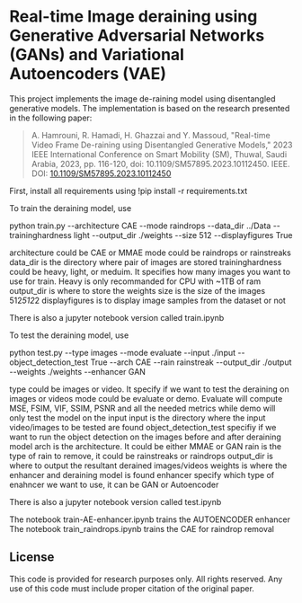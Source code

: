 # Real-time Image deraining using Generative Adversarial Networks (GANs) and Variational Autoencoders (VAE)

This project implements the image de-raining model using disentangled generative models. The implementation is based on the research presented in the following paper:

> A. Hamrouni, R. Hamadi, H. Ghazzai and Y. Massoud, "Real-time Video Frame De-raining using Disentangled Generative Models," 2023 IEEE International Conference on Smart Mobility (SM), Thuwal, Saudi Arabia, 2023, pp. 116-120, doi: 10.1109/SM57895.2023.10112450. IEEE. DOI: [10.1109/SM57895.2023.10112450](https://doi.org/10.1109/SM57895.2023.10112450)


First, install all requirements using
!pip install -r requirements.txt

To train the deraining model, use 


python train.py --architecture CAE --mode raindrops --data_dir ../Data --traininghardness light --output_dir ./weights --size 512 --displayfigures True

architecture could be CAE or MMAE
mode could be raindrops or rainstreaks
data_dir is the directory where pair of images are stored
traininghardness could be heavy, light, or meduim. It specifies how many images you want to use for train. Heavy is only recommanded for CPU with ~1TB of ram
output_dir is where to store the weights
size is the size of the images 512*512*2
displayfigures is to display image samples from the dataset or not

There is also a jupyter notebook version called train.ipynb


To test the deraining model, use 


python test.py --type images --mode evaluate --input ./input --object_detection_test True --arch CAE --rain rainstreak --output_dir ./output  --weights ./weights --enhancer GAN

type could be images or video. It specify if we want to test the deraining on images or videos
mode could be evaluate or demo. Evaluate will compute MSE, FSIM, VIF, SSIM,  PSNR and all the needed metrics while demo will only test the model on the input
input is the directory where the input video/images to be tested are found
object_detection_test specifiy if we want to run the object detection on the images before and after deraining model 
arch is the  architecture. It could be either MMAE or GAN
rain is the type of rain to remove, it could be rainstreaks or raindrops
output_dir is where to output the resultant derained images/videos
weights is where  the enhancer and deraining model is found
enhancer specify which type of enahncer we want to use, it can be GAN or Autoencoder

There is also a jupyter notebook version called test.ipynb


The notebook train-AE-enhancer.ipynb trains the AUTOENCODER enhancer 
The notebook train_raindrops.ipynb trains the CAE for raindrop removal 

## License

This code is provided for research purposes only. All rights reserved. Any use of this code must include proper citation of the original paper.





